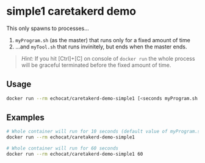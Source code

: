 # simple1 caretakerd demo

This only spawns to processes...

1. ``myProgram.sh`` (as the master) that runs only for a fixed amount of time
2. ...and ``myTool.sh`` that runs invinitely, but ends when the master ends.

> *Hint:* If you hit [Ctrl]+[C] on console of ``docker run`` the whole process will be graceful terminated before the fixed amount of time.

## Usage

```bash
docker run --rm echocat/caretakerd-demo-simple1 [<seconds myProgram.sh runs>]
```

## Examples

```bash
# Whole container will run for 10 seconds (default value of myProgram.sh)
docker run --rm echocat/caretakerd-demo-simple1

# Whole container will run for 60 seconds
docker run --rm echocat/caretakerd-demo-simple1 60
```
